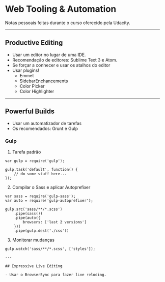 # Web Tooling & Automation

Notas pessoais feitas durante o curso oferecido pela Udacity.

---

## Productive Editing

- Usar um editor no lugar de uma IDE.
- Recomendação de editores: Sublime Text 3 e Atom.
- Se forçar a conhecer e usar os atalhos do editor
- Usar plugins!
	- Emmet
	- SidebarEnchancements
	- Color Picker
	- Color Highlighter

---

## Powerful Builds

- Usar um automatizador de tarefas
- Os recomendados: Grunt e Gulp

### Gulp

1. Tarefa padrão

```
var gulp = require('gulp');

gulp.task('default', function() {
	// do some stuff here...
});
```

2. Compilar o Sass e aplicar Autoprefixer

```
var sass = require('gulp-sass');
var auto = require('gulp-autoprefixer');

gulp.src('sass/**/*.scss')
	.pipe(sass())
	.pipe(auto({
		browsers: ['last 2 versions']
	}))
	.pipe(gulp.dest('./css'))
```

3. Monitorar mudanças

```
gulp.watch('sass/**/*.scss', ['styles']);

---

## Expressive Live Editing

- Usar o BrowserSync para fazer live reloding.